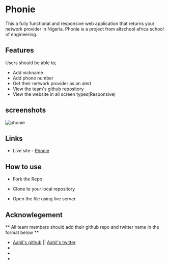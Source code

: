 # Phonie

This a fully functional and responsive web application that returns your network provider in Nigeria. Phonie is a project from altschool africa school of engineering.

## Features

Users should be able to;

- Add nickname
- Add phone number
- Get their network provider as an alert
- View the team's github repository
- View the website in all screen types(Responsive)

## screenshots
![phonie](https://user-images.githubusercontent.com/63567230/184676759-e10561a2-b68a-49d5-85ff-6f368d441fe9.JPG)

## Links 
- Live site - [Phonie](https://Aahil13.github.io/Phonie)

## How to use

- Fork the Repo

- Clone to your local repository

- Open the file using live server.

## Acknowlegement

** All team members should add their github repo and twitter name in the format below **

- [Aahil's github](https://github.com/Aahil13) || [Aahil's twitter](https://twitter.com/OnyeanunaE)
-
-
-

